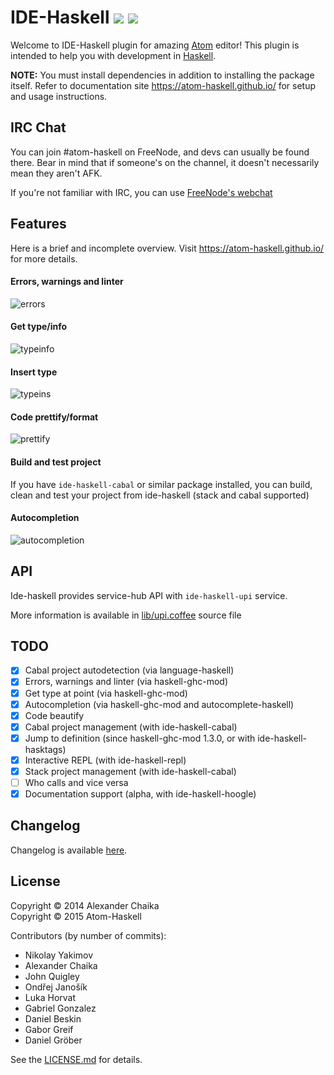 # IDE-Haskell [![](https://david-dm.org/atom-haskell/ide-haskell.svg)](https://david-dm.org/atom-haskell/ide-haskell) [![](https://travis-ci.org/atom-haskell/ide-haskell.svg?branch=master)](https://travis-ci.org/atom-haskell/ide-haskell)

Welcome to IDE-Haskell plugin for amazing [Atom](http://atom.io) editor! This
plugin is intended to help you with development in
[Haskell](http://haskell.org).

**NOTE:** You must install dependencies in addition to
installing the package itself. Refer to documentation site https://atom-haskell.github.io/ for setup and usage instructions.

## IRC Chat

You can join #atom-haskell on FreeNode, and devs can usually be found there. Bear in mind that if someone's on the channel, it doesn't necessarily mean they aren't AFK.

If you're not familiar with IRC, you can use [FreeNode's webchat](https://webchat.freenode.net/?channels=#atom-haskell)

## Features

Here is a brief and incomplete overview. Visit https://atom-haskell.github.io/ for more details.

#### Errors, warnings and linter

![errors](https://cloud.githubusercontent.com/assets/7275622/9705079/52b38f7c-54c1-11e5-9b23-6b932100e876.gif)

#### Get type/info

![typeinfo](https://cloud.githubusercontent.com/assets/7275622/9705082/52daa81e-54c1-11e5-88a8-99c8029eb14e.gif)

#### Insert type

![typeins](https://cloud.githubusercontent.com/assets/7275622/9705080/52cd7e64-54c1-11e5-8ee3-120641da2f85.gif)

#### Code prettify/format

![prettify](https://cloud.githubusercontent.com/assets/7275622/9705081/52d97cf0-54c1-11e5-94f0-96f09e43ada3.gif)

#### Build and test project

If you have `ide-haskell-cabal` or similar package installed, you can build,
clean and test your project from ide-haskell (stack and cabal supported)

#### Autocompletion

![autocompletion](https://cloud.githubusercontent.com/assets/7275622/9704861/e4474ec4-54bc-11e5-92f4-84a3995e45cb.gif)

## API

Ide-haskell provides service-hub API with `ide-haskell-upi` service.

More information is available in [lib/upi.coffee][upi] source file

[upi]: https://github.com/atom-haskell/ide-haskell/blob/master/lib/upi.coffee

## TODO

- [x] Cabal project autodetection (via language-haskell)
- [x] Errors, warnings and linter (via haskell-ghc-mod)
- [x] Get type at point (via haskell-ghc-mod)
- [x] Autocompletion (via haskell-ghc-mod and autocomplete-haskell)
- [x] Code beautify
- [x] Cabal project management (with ide-haskell-cabal)
- [x] Jump to definition (since haskell-ghc-mod 1.3.0, or with ide-haskell-hasktags)
- [x] Interactive REPL (with ide-haskell-repl)
- [x] Stack project management (with ide-haskell-cabal)
- [ ] Who calls and vice versa
- [x] Documentation support (alpha, with ide-haskell-hoogle)

## Changelog

Changelog is available [here][CHANGELOG].

## License

Copyright © 2014 Alexander Chaika \
Copyright © 2015 Atom-Haskell

Contributors (by number of commits):

<!-- BEGIN CONTRIBUTORS LIST -->
* Nikolay Yakimov
* Alexander Chaika
* John Quigley
* Ondřej Janošík
* Luka Horvat
* Gabriel Gonzalez
* Daniel Beskin
* Gabor Greif
* Daniel Gröber

<!-- END CONTRIBUTORS LIST -->

See the [LICENSE.md][LICENSE] for details.

[CHANGELOG]: https://github.com/atom-haskell/ide-haskell/blob/master/CHANGELOG.md
[LICENSE]: https://github.com/atom-haskell/ide-haskell/blob/master/LICENSE.md
